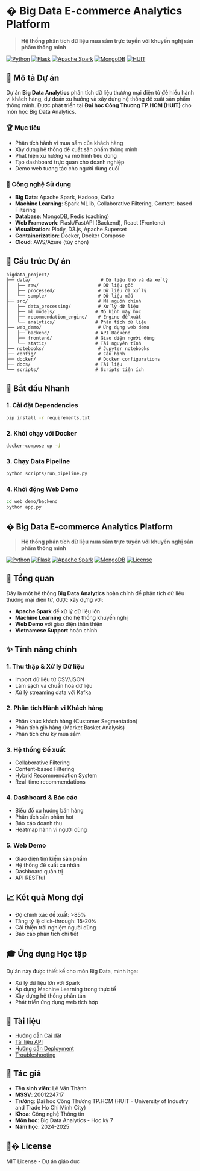 # � Big Data E-commerce Analytics Platform

> **Hệ thống phân tích dữ liệu mua sắm trực tuyến với khuyến nghị sản phẩm thông minh**

[![Python](https://img.shields.io/badge/Python-3.8%2B-blue)](https://python.org)
[![Flask](https://img.shields.io/badge/Flask-2.3.3-green)](https://flask.palletsprojects.com)
[![Apache Spark](https://img.shields.io/badge/Apache%20Spark-3.5.0-orange)](https://spark.apache.org)
[![MongoDB](https://img.shields.io/badge/MongoDB-7.0-green)](https://mongodb.com)
[![HUIT](https://img.shields.io/badge/University-HUIT-red)](https://huit.edu.vn)

## 🎯 Mô tả Dự án
Dự án **Big Data Analytics** phân tích dữ liệu thương mại điện tử để hiểu hành vi khách hàng, dự đoán xu hướng và xây dựng hệ thống đề xuất sản phẩm thông minh. Được phát triển tại **Đại học Công Thương TP.HCM (HUIT)** cho môn học Big Data Analytics.

### 🏆 Mục tiêu
- Phân tích hành vi mua sắm của khách hàng
- Xây dựng hệ thống đề xuất sản phẩm thông minh
- Phát hiện xu hướng và mô hình tiêu dùng
- Tạo dashboard trực quan cho doanh nghiệp
- Demo web tương tác cho người dùng cuối

### 🔧 Công nghệ Sử dụng
- **Big Data**: Apache Spark, Hadoop, Kafka
- **Machine Learning**: Spark MLlib, Collaborative Filtering, Content-based Filtering
- **Database**: MongoDB, Redis (caching)
- **Web Framework**: Flask/FastAPI (Backend), React (Frontend)
- **Visualization**: Plotly, D3.js, Apache Superset
- **Containerization**: Docker, Docker Compose
- **Cloud**: AWS/Azure (tùy chọn)

## 📁 Cấu trúc Dự án

```
bigdata_project/
├── data/                          # Dữ liệu thô và đã xử lý
│   ├── raw/                      # Dữ liệu gốc
│   ├── processed/                # Dữ liệu đã xử lý
│   └── sample/                   # Dữ liệu mẫu
├── src/                          # Mã nguồn chính
│   ├── data_processing/          # Xử lý dữ liệu
│   ├── ml_models/               # Mô hình máy học
│   ├── recommendation_engine/    # Engine đề xuất
│   └── analytics/               # Phân tích dữ liệu
├── web_demo/                     # Ứng dụng web demo
│   ├── backend/                 # API Backend
│   ├── frontend/                # Giao diện người dùng
│   └── static/                  # Tài nguyên tĩnh
├── notebooks/                    # Jupyter notebooks
├── config/                       # Cấu hình
├── docker/                       # Docker configurations
├── docs/                        # Tài liệu
└── scripts/                     # Scripts tiện ích
```

## 🚀 Bắt đầu Nhanh

### 1. Cài đặt Dependencies
```bash
pip install -r requirements.txt
```

### 2. Khởi chạy với Docker
```bash
docker-compose up -d
```

### 3. Chạy Data Pipeline
```bash
python scripts/run_pipeline.py
```

### 4. Khởi động Web Demo
```bash
cd web_demo/backend
python app.py
```

## � Big Data E-commerce Analytics Platform

> **Hệ thống phân tích dữ liệu mua sắm trực tuyến với khuyến nghị sản phẩm thông minh**

[![Python](https://img.shields.io/badge/Python-3.8%2B-blue)](https://python.org)
[![Flask](https://img.shields.io/badge/Flask-2.3.3-green)](https://flask.palletsprojects.com)
[![Apache Spark](https://img.shields.io/badge/Apache%20Spark-3.5.0-orange)](https://spark.apache.org)
[![MongoDB](https://img.shields.io/badge/MongoDB-7.0-green)](https://mongodb.com)
[![License](https://img.shields.io/badge/License-MIT-yellow.svg)](LICENSE)

## 🌟 **Tổng quan**

Đây là một hệ thống **Big Data Analytics** hoàn chỉnh để phân tích dữ liệu thương mại điện tử, được xây dựng với:
- **Apache Spark** để xử lý dữ liệu lớn
- **Machine Learning** cho hệ thống khuyến nghị
- **Web Demo** với giao diện thân thiện
- **Vietnamese Support** hoàn chỉnh

## ✨ **Tính năng chính**

### 1. Thu thập & Xử lý Dữ liệu
- Import dữ liệu từ CSV/JSON
- Làm sạch và chuẩn hóa dữ liệu
- Xử lý streaming data với Kafka

### 2. Phân tích Hành vi Khách hàng
- Phân khúc khách hàng (Customer Segmentation)
- Phân tích giỏ hàng (Market Basket Analysis)
- Phân tích chu kỳ mua sắm

### 3. Hệ thống Đề xuất
- Collaborative Filtering
- Content-based Filtering
- Hybrid Recommendation System
- Real-time recommendations

### 4. Dashboard & Báo cáo
- Biểu đồ xu hướng bán hàng
- Phân tích sản phẩm hot
- Báo cáo doanh thu
- Heatmap hành vi người dùng

### 5. Web Demo
- Giao diện tìm kiếm sản phẩm
- Hệ thống đề xuất cá nhân
- Dashboard quản trị
- API RESTful

## 📈 Kết quả Mong đợi
- Độ chính xác đề xuất: >85%
- Tăng tỷ lệ click-through: 15-20%
- Cải thiện trải nghiệm người dùng
- Báo cáo phân tích chi tiết

## 🎓 Ứng dụng Học tập
Dự án này được thiết kế cho môn Big Data, minh họa:
- Xử lý dữ liệu lớn với Spark
- Áp dụng Machine Learning trong thực tế
- Xây dựng hệ thống phân tán
- Phát triển ứng dụng web tích hợp

## 📝 Tài liệu
- [Hướng dẫn Cài đặt](docs/installation.md)
- [Tài liệu API](docs/api.md)
- [Hướng dẫn Deployment](docs/deployment.md)
- [Troubleshooting](docs/troubleshooting.md)

## 👥 Tác giả
- **Tên sinh viên**: Lê Văn Thành
- **MSSV**: 2001224717  
- **Trường**: Đại học Công Thương TP.HCM (HUIT - University of Industry and Trade Ho Chi Minh City)
- **Khoa**: Công nghệ Thông tin
- **Môn học**: Big Data Analytics - Học kỳ 7
- **Năm học**: 2024-2025

## 📄� License
MIT License - Dự án giáo dục